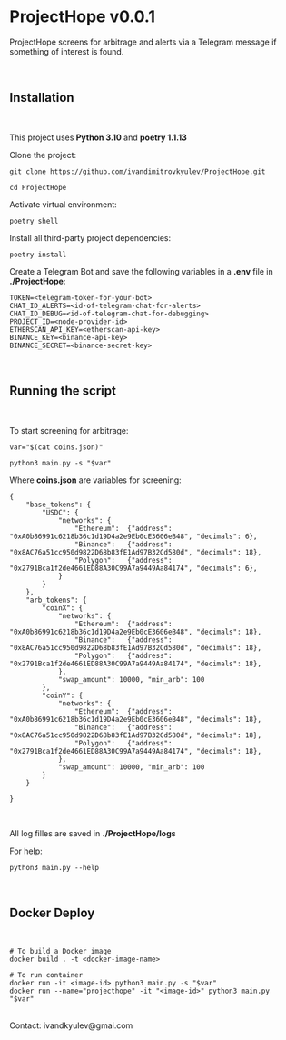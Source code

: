 # ProjectHope v0.0.1

ProjectHope screens for arbitrage and alerts via a Telegram message if something of interest is found.

<br>

## Installation ##
<br>

This project uses **Python 3.10** and **poetry 1.1.13**

Clone the project:
```
git clone https://github.com/ivandimitrovkyulev/ProjectHope.git

cd ProjectHope
```

Activate virtual environment:

```
poetry shell
```

Install all third-party project dependencies:
```
poetry install
```

Create a Telegram Bot and save the following variables in a **.env** file in **./ProjectHope**:
```
TOKEN=<telegram-token-for-your-bot>
CHAT_ID_ALERTS=<id-of-telegram-chat-for-alerts>
CHAT_ID_DEBUG=<id-of-telegram-chat-for-debugging>
PROJECT_ID=<node-provider-id>
ETHERSCAN_API_KEY=<etherscan-api-key>
BINANCE_KEY=<binance-api-key>
BINANCE_SECRET=<binance-secret-key>
```
<br/>

## Running the script
<br/>

To start screening for arbitrage:
```
var="$(cat coins.json)"

python3 main.py -s "$var"
```

Where **coins.json** are variables for screening:
```
{
    "base_tokens": {
        "USDC": {
            "networks": {
                "Ethereum":  {"address": "0xA0b86991c6218b36c1d19D4a2e9Eb0cE3606eB48", "decimals": 6},
                "Binance":   {"address": "0x8AC76a51cc950d9822D68b83fE1Ad97B32Cd580d", "decimals": 18},
                "Polygon":   {"address": "0x2791Bca1f2de4661ED88A30C99A7a9449Aa84174", "decimals": 6},
            }
        }
    },
    "arb_tokens": {
        "coinX": {
            "networks": {
                "Ethereum":  {"address": "0xA0b86991c6218b36c1d19D4a2e9Eb0cE3606eB48", "decimals": 18},
                "Binance":   {"address": "0x8AC76a51cc950d9822D68b83fE1Ad97B32Cd580d", "decimals": 18},
                "Polygon":   {"address": "0x2791Bca1f2de4661ED88A30C99A7a9449Aa84174", "decimals": 18},
            },
            "swap_amount": 10000, "min_arb": 100
        },
        "coinY": {
            "networks": {
                "Ethereum":  {"address": "0xA0b86991c6218b36c1d19D4a2e9Eb0cE3606eB48", "decimals": 18},
                "Binance":   {"address": "0x8AC76a51cc950d9822D68b83fE1Ad97B32Cd580d", "decimals": 18},
                "Polygon":   {"address": "0x2791Bca1f2de4661ED88A30C99A7a9449Aa84174", "decimals": 18},
            },
            "swap_amount": 10000, "min_arb": 100
        }
    }

}
```
<br>

All log filles are saved in **./ProjectHope/logs**

For help:
```
python3 main.py --help
```
<br>

## Docker Deploy ##
<br>

```
# To build a Docker image
docker build . -t <docker-image-name>

# To run container
docker run -it <image-id> python3 main.py -s "$var"
docker run --name="projecthope" -it "<image-id>" python3 main.py "$var"
```

<br>
Contact: ivandkyulev@gmai.com